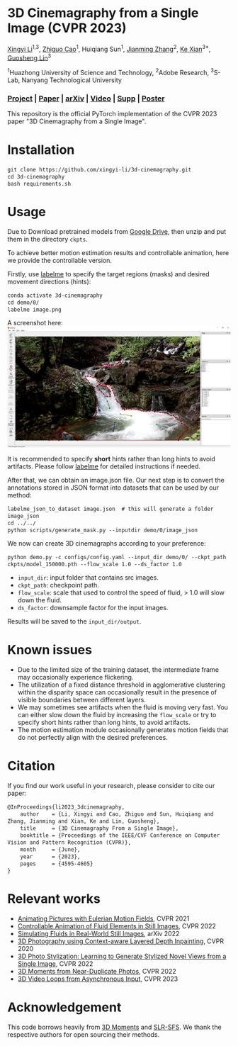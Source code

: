 # 3D Cinemagraphy from a Single Image (CVPR 2023)
[Xingyi Li](https://scholar.google.com/citations?user=XDKQsvUAAAAJ&hl)<sup>1,3</sup>,
[Zhiguo Cao](http://english.aia.hust.edu.cn/info/1085/1528.htm)<sup>1</sup>,
Huiqiang Sun<sup>1</sup>,
[Jianming Zhang](https://jimmie33.github.io/)<sup>2</sup>,
[Ke Xian](https://sites.google.com/site/kexian1991/)<sup>3*</sup>,
[Guosheng Lin](https://guosheng.github.io/)<sup>3</sup>

<sup>1</sup>Huazhong University of Science and Technology, <sup>2</sup>Adobe Research, <sup>3</sup>S-Lab, Nanyang Technological University

### [Project](https://xingyi-li.github.io/3d-cinemagraphy/) | [Paper](https://github.com/xingyi-li/3d-cinemagraphy/blob/main/pdf/3d-cinemagraphy-paper.pdf) | [arXiv](https://arxiv.org/pdf/2303.05724.pdf) | [Video](https://youtu.be/sqCy7ffTEEY) | [Supp](https://github.com/xingyi-li/3d-cinemagraphy/blob/main/pdf/3d-cinemagraphy-supp.pdf) | [Poster](https://github.com/xingyi-li/3d-cinemagraphy/blob/main/pdf/3d-cinemagraphy-poster.pdf)

This repository is the official PyTorch implementation of the CVPR 2023 paper "3D Cinemagraphy from a Single Image".

# Installation
```
git clone https://github.com/xingyi-li/3d-cinemagraphy.git
cd 3d-cinemagraphy
bash requirements.sh
```

# Usage
Due to
Download pretrained models from [Google Drive](https://drive.google.com/file/d/1ROxvB7D-vNYl4eYmIzZ5Gitg84amMd19/view?usp=sharing), then unzip and put them in the directory `ckpts`.

To achieve better motion estimation results and controllable animation, here we provide the controllable version. 

Firstly, use [labelme](https://github.com/wkentaro/labelme) to specify the target regions (masks) and desired movement directions (hints): 
```shell
conda activate 3d-cinemagraphy
cd demo/0/
labelme image.png
```
A screenshot here:
![labelme](assets/labelme.png)

It is recommended to specify **short** hints rather than long hints to avoid artifacts. Please follow [labelme](https://github.com/wkentaro/labelme) for detailed instructions if needed.

After that, we can obtain an image.json file. Our next step is to convert the annotations stored in JSON format into datasets that can be used by our method:
```shell
labelme_json_to_dataset image.json  # this will generate a folder image_json
cd ../../
python scripts/generate_mask.py --inputdir demo/0/image_json
```
We now can create 3D cinemagraphs according to your preference:
```shell
python demo.py -c configs/config.yaml --input_dir demo/0/ --ckpt_path ckpts/model_150000.pth --flow_scale 1.0 --ds_factor 1.0
```
- `input_dir`: input folder that contains src images.
- `ckpt_path`: checkpoint path.
- `flow_scale`: scale that used to control the speed of fluid, > 1.0 will slow down the fluid.
- `ds_factor`: downsample factor for the input images.

Results will be saved to the `input_dir/output`.

# Known issues
- Due to the limited size of the training dataset, the intermediate frame may occasionally experience flickering. 
- The utilization of a fixed distance threshold in agglomerative clustering within the disparity space can occasionally result in the presence of visible boundaries between different layers.
- We may sometimes see artifacts when the fluid is moving very fast. You can either slow down the fluid by increasing the `flow_scale` or try to specify short hints rather than long hints, to avoid artifacts.
- The motion estimation module occasionally generates motion fields that do not perfectly align with the desired preferences.

# Citation
If you find our work useful in your research, please consider to cite our paper:
```
@InProceedings{li2023_3dcinemagraphy,
    author    = {Li, Xingyi and Cao, Zhiguo and Sun, Huiqiang and Zhang, Jianming and Xian, Ke and Lin, Guosheng},
    title     = {3D Cinemagraphy From a Single Image},
    booktitle = {Proceedings of the IEEE/CVF Conference on Computer Vision and Pattern Recognition (CVPR)},
    month     = {June},
    year      = {2023},
    pages     = {4595-4605}
}
```

# Relevant works
- [Animating Pictures with Eulerian Motion Fields](https://openaccess.thecvf.com/content/CVPR2021/papers/Holynski_Animating_Pictures_With_Eulerian_Motion_Fields_CVPR_2021_paper.pdf), CVPR 2021
- [Controllable Animation of Fluid Elements in Still Images](https://openaccess.thecvf.com/content/CVPR2022/papers/Mahapatra_Controllable_Animation_of_Fluid_Elements_in_Still_Images_CVPR_2022_paper.pdf), CVPR 2022
- [Simulating Fluids in Real-World Still Images](https://arxiv.org/pdf/2204.11335), arXiv 2022
- [3D Photography using Context-aware Layered Depth Inpainting](https://openaccess.thecvf.com/content_CVPR_2020/papers/Shih_3D_Photography_Using_Context-Aware_Layered_Depth_Inpainting_CVPR_2020_paper.pdf), CVPR 2020
- [3D Photo Stylization: Learning to Generate Stylized Novel Views from a Single Image](https://openaccess.thecvf.com/content/CVPR2022/papers/Mu_3D_Photo_Stylization_Learning_To_Generate_Stylized_Novel_Views_From_CVPR_2022_paper.pdf), CVPR 2022
- [3D Moments from Near-Duplicate Photos](https://openaccess.thecvf.com/content/CVPR2022/papers/Wang_3D_Moments_From_Near-Duplicate_Photos_CVPR_2022_paper.pdf), CVPR 2022
- [3D Video Loops from Asynchronous Input](https://openaccess.thecvf.com/content/CVPR2023/papers/Ma_3D_Video_Loops_From_Asynchronous_Input_CVPR_2023_paper.pdf), CVPR 2023


# Acknowledgement
This code borrows heavily from [3D Moments](https://github.com/google-research/3d-moments) and [SLR-SFS](https://github.com/simon3dv/SLR-SFS). We thank the respective authors for open sourcing their methods.
